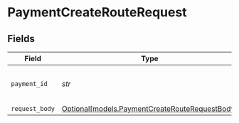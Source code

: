 # PaymentCreateRouteRequest


## Fields

| Field                                                                                        | Type                                                                                         | Required                                                                                     | Description                                                                                  | Example                                                                                      |
| -------------------------------------------------------------------------------------------- | -------------------------------------------------------------------------------------------- | -------------------------------------------------------------------------------------------- | -------------------------------------------------------------------------------------------- | -------------------------------------------------------------------------------------------- |
| `payment_id`                                                                                 | *str*                                                                                        | :heavy_check_mark:                                                                           | Provide the ID of the related payment.                                                       | tr_5B8cwPMGnU6qLbRvo7qEZo                                                                    |
| `request_body`                                                                               | [Optional[models.PaymentCreateRouteRequestBody]](../models/paymentcreaterouterequestbody.md) | :heavy_minus_sign:                                                                           | N/A                                                                                          |                                                                                              |